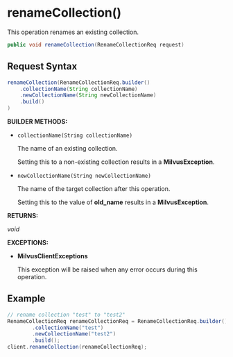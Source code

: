 # renameCollection()

This operation renames an existing collection.

```java
public void renameCollection(RenameCollectionReq request)
```

## Request Syntax

```java
renameCollection(RenameCollectionReq.builder()
    .collectionName(String collectionName)
    .newCollectionName(String newCollectionName)
    .build()
)
```

**BUILDER METHODS:**

- `collectionName(String collectionName)`

    The name of an existing collection.

    Setting this to a non-existing collection results in a **MilvusException**.

- `newCollectionName(String newCollectionName)`

    The name of the target collection after this operation.

    Setting this to the value of **old_name** results in a **MilvusException**.

**RETURNS:**

*void*

**EXCEPTIONS:**

- **MilvusClientExceptions**

    This exception will be raised when any error occurs during this operation.

## Example

```java
// rename collection "test" to "test2"
RenameCollectionReq renameCollectionReq = RenameCollectionReq.builder()
        .collectionName("test")
        .newCollectionName("test2")
        .build();
client.renameCollection(renameCollectionReq);
```

